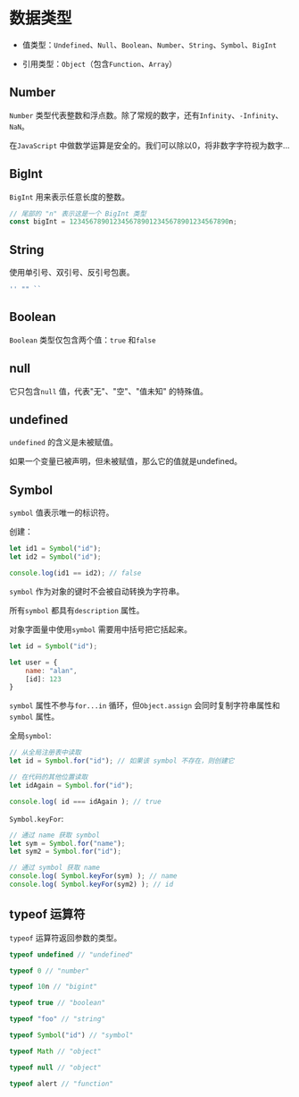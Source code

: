 # 数据类型

+ 值类型：`Undefined`、`Null`、`Boolean`、`Number`、`String`、`Symbol`、`BigInt`

+ 引用类型：`Object`（包含`Function`、`Array`）

## Number

`Number` 类型代表整数和浮点数。除了常规的数字，还有`Infinity`、`-Infinity`、`NaN`。

在`JavaScript` 中做数学运算是安全的。我们可以除以0，将非数字字符视为数字...

## BigInt

`BigInt` 用来表示任意长度的整数。

```javascript
// 尾部的 "n" 表示这是一个 BigInt 类型
const bigInt = 1234567890123456789012345678901234567890n;
```

## String

使用单引号、双引号、反引号包裹。

```javascript
'' "" ``
```

## Boolean

`Boolean` 类型仅包含两个值：`true` 和`false`

## null

它只包含`null` 值，代表"无"、"空"、"值未知" 的特殊值。

## undefined

`undefined` 的含义是未被赋值。

如果一个变量已被声明，但未被赋值，那么它的值就是undefined。

## Symbol

`symbol` 值表示唯一的标识符。

创建：

```javascript
let id1 = Symbol("id");
let id2 = Symbol("id");

console.log(id1 == id2); // false
```

`symbol` 作为对象的键时不会被自动转换为字符串。

所有`symbol` 都具有`description` 属性。

对象字面量中使用`symbol` 需要用中括号把它括起来。

```javascript
let id = Symbol("id");

let user = {
    name: "alan",
    [id]: 123
}
```
`symbol` 属性不参与`for...in` 循环，但`Object.assign` 会同时复制字符串属性和`symbol` 属性。

全局`symbol`:

```javascript
// 从全局注册表中读取
let id = Symbol.for("id"); // 如果该 symbol 不存在，则创建它

// 在代码的其他位置读取
let idAgain = Symbol.for("id");

console.log( id === idAgain ); // true
```

`Symbol.keyFor`:

```javascript
// 通过 name 获取 symbol
let sym = Symbol.for("name");
let sym2 = Symbol.for("id");

// 通过 symbol 获取 name
console.log( Symbol.keyFor(sym) ); // name
console.log( Symbol.keyFor(sym2) ); // id
```

## typeof 运算符

`typeof` 运算符返回参数的类型。

```javascript
typeof undefined // "undefined"

typeof 0 // "number"

typeof 10n // "bigint"

typeof true // "boolean"

typeof "foo" // "string"

typeof Symbol("id") // "symbol"

typeof Math // "object"

typeof null // "object"

typeof alert // "function"
```